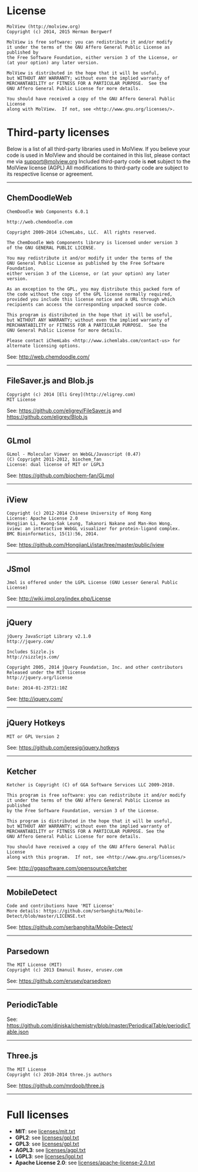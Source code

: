 License
=======
```
MolView (http://molview.org)
Copyright (c) 2014, 2015 Herman Bergwerf

MolView is free software: you can redistribute it and/or modify
it under the terms of the GNU Affero General Public License as published by
the Free Software Foundation, either version 3 of the License, or
(at your option) any later version.

MolView is distributed in the hope that it will be useful,
but WITHOUT ANY WARRANTY; without even the implied warranty of
MERCHANTABILITY or FITNESS FOR A PARTICULAR PURPOSE.  See the
GNU Affero General Public License for more details.

You should have received a copy of the GNU Affero General Public License
along with MolView.  If not, see <http://www.gnu.org/licenses/>.
```

Third-party licenses
====================
Below is a list of all third-party libraries used in MolView.
If you believe your code is used in MolView and should be contained in this list,
please contact me via <support@molview.org>
Included third-party code is **not** subject to the MolView license (AGPL)
All modifications to third-party code are subject to its respective
license or agreement.

---

## ChemDoodleWeb
```
ChemDoodle Web Components 6.0.1

http://web.chemdoodle.com

Copyright 2009-2014 iChemLabs, LLC.  All rights reserved.

The ChemDoodle Web Components library is licensed under version 3
of the GNU GENERAL PUBLIC LICENSE.

You may redistribute it and/or modify it under the terms of the
GNU General Public License as published by the Free Software Foundation,
either version 3 of the License, or (at your option) any later version.

As an exception to the GPL, you may distribute this packed form of
the code without the copy of the GPL license normally required,
provided you include this license notice and a URL through which
recipients can access the corresponding unpacked source code.

This program is distributed in the hope that it will be useful,
but WITHOUT ANY WARRANTY; without even the implied warranty of
MERCHANTABILITY or FITNESS FOR A PARTICULAR PURPOSE.  See the
GNU General Public License for more details.

Please contact iChemLabs <http://www.ichemlabs.com/contact-us> for
alternate licensing options.
```
See: http://web.chemdoodle.com/

---

## FileSaver.js and Blob.js
```
Copyright (c) 2014 [Eli Grey](http://eligrey.com)
MIT License
```
See: https://github.com/eligrey/FileSaver.js
and https://github.com/eligrey/Blob.js

---

## GLmol
```
GLmol - Molecular Viewer on WebGL/Javascript (0.47)
(C) Copyright 2011-2012, biochem_fan
License: dual license of MIT or LGPL3
```
See: https://github.com/biochem-fan/GLmol

---

## iView
```
Copyright (c) 2012-2014 Chinese University of Hong Kong
License: Apache License 2.0
Hongjian Li, Kwong-Sak Leung, Takanori Nakane and Man-Hon Wong.
iview: an interactive WebGL visualizer for protein-ligand complex.
BMC Bioinformatics, 15(1):56, 2014.
```
See: https://github.com/HongjianLi/istar/tree/master/public/iview

---

## JSmol
```
Jmol is offered under the LGPL License (GNU Lesser General Public License)
```
See: http://wiki.jmol.org/index.php/License

---

## jQuery
```
jQuery JavaScript Library v2.1.0
http://jquery.com/

Includes Sizzle.js
http://sizzlejs.com/

Copyright 2005, 2014 jQuery Foundation, Inc. and other contributors
Released under the MIT license
http://jquery.org/license

Date: 2014-01-23T21:10Z
```
See: http://jquery.com/

---

## jQuery Hotkeys
```
MIT or GPL Version 2
```
See: https://github.com/jeresig/jquery.hotkeys

---

## Ketcher
```
Ketcher is Copyright (C) of GGA Software Services LLC 2009-2010.

This program is free software: you can redistribute it and/or modify
it under the terms of the GNU Affero General Public License as published
by the Free Software Foundation, version 3 of the License.

This program is distributed in the hope that it will be useful,
but WITHOUT ANY WARRANTY; without even the implied warranty of
MERCHANTABILITY or FITNESS FOR A PARTICULAR PURPOSE. See the
GNU Affero General Public License for more details.

You should have received a copy of the GNU Affero General Public License
along with this program.  If not, see <http://www.gnu.org/licenses/>
```
See: http://ggasoftware.com/opensource/ketcher

---

## MobileDetect
```
Code and contributions have 'MIT License'
More details: https://github.com/serbanghita/Mobile-Detect/blob/master/LICENSE.txt
```
See: https://github.com/serbanghita/Mobile-Detect/

---

## Parsedown
```
The MIT License (MIT)
Copyright (c) 2013 Emanuil Rusev, erusev.com
```
See: https://github.com/erusev/parsedown

---

## PeriodicTable
See: https://github.com/diniska/chemistry/blob/master/PeriodicalTable/periodicTable.json

---

## Three.js
```
The MIT License
Copyright (c) 2010-2014 three.js authors
```
See: https://github.com/mrdoob/three.js

---

Full licenses
=============
- **MIT**: see [licenses/mit.txt](licenses/mit.txt)
- **GPL2**: see [licenses/gpl.txt](licenses/gpl-2.0.txt)
- **GPL3**: see [licenses/gpl.txt](licenses/gpl.txt)
- **AGPL3**: see [licenses/agpl.txt](licenses/agpl.txt)
- **LGPL3**: see [licenses/lgpl.txt](licenses/lgpl.txt)
- **Apache License 2.0**: see [licenses/apache-license-2.0.txt](licenses/apache-license-2.0.txt)

